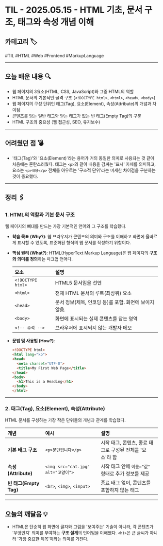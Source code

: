 # TIL - 2025.05.15 - HTML 기초, 문서 구조, 태그와 속성 개념 이해

## 카테고리 🏷️

#TIL #HTML #Web #Frontend #MarkupLanguage

---

## 오늘 배운 내용 🔍

- 웹 페이지의 3요소(HTML, CSS, JavaScript)와 그중 HTML의 역할
- HTML 문서의 기본적인 골격 구조 (`<!DOCTYPE html>`, `<html>`, `<head>`, `<body>`)
- 웹 페이지의 구성 단위인 태그(Tag), 요소(Element), 속성(Attribute)의 개념과 차이점
- 콘텐츠를 담는 일반 태그와 닫는 태그가 없는 빈 태그(Empty Tag)의 구분
- HTML 구조의 중요성 (웹 접근성, SEO, 유지보수)

---

## 어려웠던 점 💣

* '태그(Tag)'와 '요소(Element)'라는 용어가 거의 동일한 의미로 사용되는 것 같아 처음에는 혼란스러웠다. 태그는 `<p>`와 같이 내용을 감싸는 '표시' 자체를 의미하고, 요소는 `<p>내용</p>`
  전체를 아우르는 '구조적 단위'라는 미세한 차이점을 구분하는 것이 중요했다.

---

## 정리 🖇️

### 1. HTML의 역할과 기본 문서 구조

웹 페이지의 뼈대를 만드는 가장 기본적인 언어와 그 구조를 학습했다.

* **학습 목표 (Why?)**:
  웹 브라우저가 콘텐츠의 의미와 구조를 이해하고 화면에 올바르게 표시할 수 있도록, 표준화된 형식의 웹 문서를 작성하기 위함이다.

* **핵심 원리 (What?)**:
  HTML(HyperText Markup Language)은 웹 페이지의 **구조와 의미를 정의**하는 마크업 언어다.

  | 요소 | 설명 |
    | :--- | :--- |
  | `<!DOCTYPE html>` | HTML5 문서임을 선언 |
  | `<html>` | 전체 HTML 문서의 루트(최상위) 요소 |
  | `<head>` | 문서 정보(제목, 인코딩 등)를 포함. 화면에 보이지 않음. |
  | `<body>` | 화면에 표시되는 실제 콘텐츠를 담는 영역 |
  | `<!-- 주석 -->` | 브라우저에 표시되지 않는 개발자 메모 |

* **문법 및 사용법 (How?)**:
  ```html
  <!DOCTYPE html>
  <html lang="ko">
  <head>
    <meta charset="UTF-8">
    <title>My First Web Page</title>
  </head>
  <body>
    <h1>This is a Heading</h1>
  </body>
  </html>
  ```

---

### 2. 태그(Tag), 요소(Element), 속성(Attribute)

HTML 문서를 구성하는 가장 작은 단위들의 개념과 관계를 학습했다.

| 개념                  | 예시                              | 설명                                 |
|:--------------------|:--------------------------------|:-----------------------------------|
| **기본 태그 구조**        | `<p>문단입니다</p>`                  | 시작 태그, 콘텐츠, 종료 태그로 구성된 전체를 '요소'라 함 |
| **속성(Attribute)**   | `<img src="cat.jpg" alt="고양이">` | 시작 태그 안에 `이름="값"` 형태로 추가 정보를 제공    |
| **빈 태그(Empty Tag)** | `<br>`, `<img>`, `<input>`      | 종료 태그 없이, 콘텐츠를 포함하지 않는 태그          |

---

## 오늘의 깨달음 💡

* HTML은 단순히 웹 화면에 글자와 그림을 '보여주는' 기술이 아니라, 각 콘텐츠가 '무엇인지' 의미를 부여하는 **구조 설계**의 언어임을 이해했다. `<h1>`은 큰 글씨가 아니라 '가장 중요한 제목'이라는
  의미를 가진다.